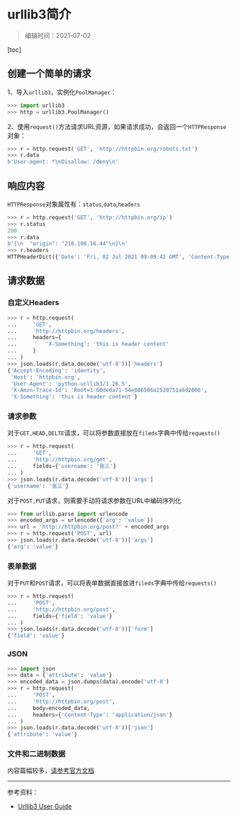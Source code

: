 # urllib3简介

> 编辑时间：2021-07-02

[toc]

## 创建一个简单的请求 

1、导入`urllib3`，实例化`PoolManager`：

```python
>>> import urllib3
>>> http = urllib3.PoolManager()
```

2、使用`request()`方法请求URL资源，如果请求成功，会返回一个`HTTPResponse`对象：

```python
>>> r = http.request('GET', 'http://httpbin.org/robots.txt')
>>> r.data
b'User-agent: *\nDisallow: /deny\n'
```



## 响应内容

`HTTPResponse`对象属性有：`status`,`data`,`headers`

```python
>>> r = http.request('GET', 'http://httpbin.org/ip')
>>> r.status
200
>>> r.data
b'{\n  "origin": "218.108.16.44"\n}\n'
>>> r.headers
HTTPHeaderDict({'Date': 'Fri, 02 Jul 2021 09:09:42 GMT', 'Content-Type': 'application/json', 'Content-Length': '32', 'Connection': 'keep-alive', 'Server': 'gunicorn/19.9.0', 'Access-Control-Allow-Origin': '*', 'Access-Control-Allow-Credentials': 'true'})

```



## 请求数据

### 自定义Headers 

```python
>>> r = http.request(
...     'GET',
...     'http://httpbin.org/headers',
...     headers={
...         'X-Something': 'this is header content'
...     }
... )
>>> json.loads(r.data.decode('utf-8'))['headers']
{'Accept-Encoding': 'identity',
 'Host': 'httpbin.org',
 'User-Agent': 'python-urllib3/1.26.5',
 'X-Amzn-Trace-Id': 'Root=1-60deda71-54e886506a2520751a6d2866',
 'X-Something': 'this is header content'}
```

### 请求参数

对于`GET,HEAD,DELTE`请求，可以将参数直接放在`fileds`字典中传给`requests()`

```python
>>> r = http.request(
...     'GET',
...     'http://httpbin.org/get',
...     fields={'username': '张三'}
... )
>>> json.loads(r.data.decode('utf-8'))['args']
{'username': '张三'}
```

对于`POST,PUT`请求，则需要手动将请求参数在URL中编码序列化

```python
>>> from urllib.parse import urlencode
>>> encoded_args = urlencode({'arg': 'value'})
>>> url = 'http://httpbin.org/post?' + encoded_args
>>> r = http.request('POST', url)
>>> json.loads(r.data.decode('utf-8'))['args']
{'arg': 'value'}
```

### 表单数据

对于`PUT`和`POST`请求，可以将表单数据直接放进`fileds`字典中传给`requests()`

```python
>>> r = http.request(
...     'POST',
...     'http://httpbin.org/post',
...     fields={'field': 'value'}
... )
>>> json.loads(r.data.decode('utf-8'))['form']
{'field': 'value'}
```

### JSON

```python
>>> import json
>>> data = {'attribute': 'value'}
>>> encoded_data = json.dumps(data).encode('utf-8')
>>> r = http.request(
...     'POST',
...     'http://httpbin.org/post',
...     body=encoded_data,
...     headers={'Content-Type': 'application/json'}
... )
>>> json.loads(r.data.decode('utf-8'))['json']
{'attribute': 'value'}
```

### 文件和二进制数据

内容篇幅较多，[请参考官方文档](https://urllib3.readthedocs.io/en/stable/user-guide.html#files-binary-data)







------

参考资料：

* [Urllib3 User Guide](https://urllib3.readthedocs.io/en/stable/user-guide.html)

